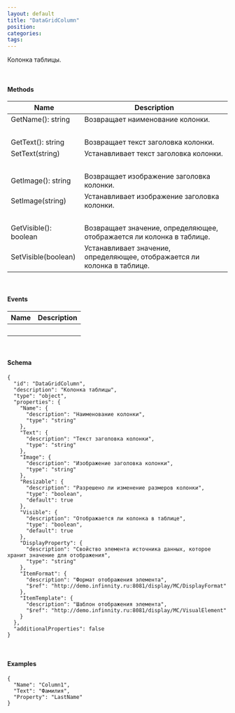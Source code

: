 ```yaml
---
layout: default
title: "DataGridColumn"
position: 
categories: 
tags: 
---
```


Колонка таблицы.

   

#### Methods

|Name|Description|
|----|-----------|
|GetName(): string|Возвращает наименование колонки.|
| | |
|GetText(): string|Возвращает текст заголовка колонки.|
|SetText(string)|Устанавливает текст заголовка колонки.|
| | |
|GetImage(): string|Возвращает изображение заголовка колонки.|
|SetImage(string)|Устанавливает изображение заголовка колонки.|
| | |
|GetVisible(): boolean|Возвращает значение, определяющее, отображается ли колонка в таблице.|
|SetVisible(boolean)|Устанавливает значение, определяющее, отображается ли колонка в таблице.|

   

#### Events

|Name|Description|
|----|-----------|
| | |

   

#### Schema

```
{
  "id": "DataGridColumn",
  "description": "Колонка таблицы",
  "type": "object",
  "properties": {
    "Name": {
      "description": "Наименование колонки",
      "type": "string"
    },
    "Text": {
      "description": "Текст заголовка колонки",
      "type": "string"
    },
    "Image": {
      "description": "Изображение заголовка колонки",
      "type": "string"
    },
    "Resizable": {
      "description": "Разрешено ли изменение размеров колонки",
      "type": "boolean",
      "default": true
    },
    "Visible": {
      "description": "Отображается ли колонка в таблице",
      "type": "boolean",
      "default": true
    },
    "DisplayProperty": {
      "description": "Свойство элемента источника данных, которое хранит значение для отображения",
      "type": "string"
    },
    "ItemFormat": {
      "description": "Формат отображения элемента",
      "$ref": "http://demo.infinnity.ru:8081/display/MC/DisplayFormat"
    },
    "ItemTemplate": {
      "description": "Шаблон отображения элемента",
      "$ref": "http://demo.infinnity.ru:8081/display/MC/VisualElement"
    }
  },
  "additionalProperties": false
}
```

   

#### Examples

```
{
  "Name": "Column1",
  "Text": "Фамилия",
  "Property": "LastName"
}
```

 

 

